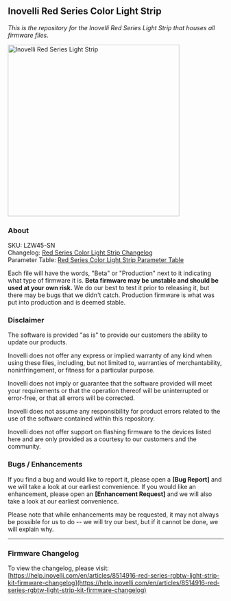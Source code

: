 ## <b>Inovelli Red Series Color Light Strip</b>
*This is the repository for the Inovelli Red Series Light Strip that houses all firmware files.*

<img
     src = 'https://cdn.shopify.com/s/files/1/0612/9519/8373/products/InovelliLightStripKit_1800x1800.png.jpg?v=1659052412'
     alt = 'Inovelli Red Series Light Strip'
     width = 400
/>

### About

SKU: LZW45-SN
<br>
Changelog: [Red Series Color Light Strip Changelog](https://help.inovelli.com/en/articles/8514916-red-series-rgbtw-light-strip-kit-firmware-changelog)
<br>
Parameter Table: [Red Series Color Light Strip Parameter Table](https://help.inovelli.com/en/articles/8289260-red-series-rgbtw-light-strip-parameters)

Each file will have the words, "Beta" or "Production" next to it indicating what type of firmware it is. **Beta firmware may be unstable and should be used at your own risk.** We do our best to test it prior to releasing it, but there may be bugs that we didn't catch. Production firmware is what was put into production and is deemed stable.

### Disclaimer
The software is provided "as is" to provide our customers the ability to update our products.

Inovelli does not offer any express or implied warranty of any kind when using these files, including, but not limited to, warranties of merchantability, noninfringement, or fitness for a particular purpose. 

Inovelli does not imply or guarantee that the software provided will meet your requirements or that the operation thereof will be uninterrupted or error-free, or that all errors will be corrected.

Inovelli does not assume any responsibility for product errors related to the use of the software contained within this repository.

Inovelli does not offer support on flashing firmware to the devices listed here and are only provided as a courtesy to our customers and the community.

### Bugs / Enhancements
If you find a bug and would like to report it, please open a **[Bug Report]** and we will take a look at our earliest convenience. If you would like an enhancement, please open an **[Enhancement Request]** and we will also take a look at our earliest convenience. 

Please note that while enhancements may be requested, it may not always be possible for us to do -- we will try our best, but if it cannot be done, we will explain why.

***

### Firmware Changelog
To view the changelog, please visit: [https://help.inovelli.com/en/articles/8514916-red-series-rgbtw-light-strip-kit-firmware-changelog](https://help.inovelli.com/en/articles/8514916-red-series-rgbtw-light-strip-kit-firmware-changelog)
